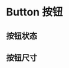 <script setup>
import demo1 from './demo1.vue'
import demo2 from './demo2.vue'
</script>

# Button 按钮

## 按钮状态

<preview comp-name="button" demo-name="demo1">
  <demo1/>
</preview>

## 按钮尺寸

<preview comp-name="button" demo-name="demo2">
  <demo2/>
</preview>
